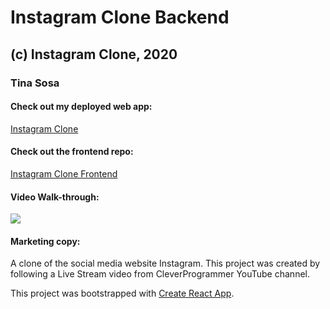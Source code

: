 # Instagram Clone Backend

## (c) Instagram Clone, 2020

### Tina Sosa

#### Check out my deployed web app:

[Instagram Clone](https://instagram-clone-8e3d5.web.app/ 'Instagram Clone')

#### Check out the frontend repo:

[Instagram Clone Frontend](https://github.com/amantina05/instagram-clone/ 'Instagram Clone Frontend')

#### Video Walk-through:

![](https://j.gifs.com/ANpwnj.gif)

#### Marketing copy:

A clone of the social media website Instagram. This project was created by following a Live Stream video from CleverProgrammer YouTube channel.

This project was bootstrapped with [Create React App](https://github.com/facebook/create-react-app).
